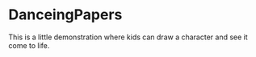 # DanceingPapers
This is a little demonstration where kids can draw a character and see it come to life.
